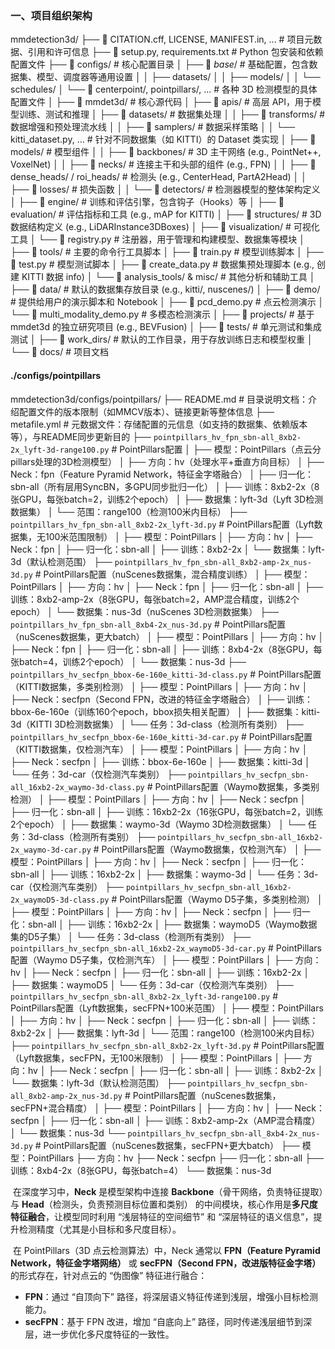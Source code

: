 ### 一、项目组织架构

mmdetection3d/
├── 📄 CITATION.cff, LICENSE, MANIFEST.in, ...  # 项目元数据、引用和许可信息
├── 📄 setup.py, requirements.txt             # Python 包安装和依赖配置文件
├── 📁 configs/                                 # 核心配置目录
│   ├── 📁 _base_/                             # 基础配置，包含数据集、模型、调度器等通用设置
│   │   ├── datasets/
│   │   ├── models/
│   │   └── schedules/
│   └── 📁 centerpoint/, pointpillars/, ...     # 各种 3D 检测模型的具体配置文件
│
├── 📁 mmdet3d/                                 # 核心源代码
│   ├── 📁 apis/                                # 高层 API，用于模型训练、测试和推理
│   ├── 📁 datasets/                            # 数据集处理
│   │   ├── 📁 transforms/                      # 数据增强和预处理流水线
│   │   ├── 📁 samplers/                        # 数据采样策略
│   │   └── kitti_dataset.py, ...              # 针对不同数据集（如 KITTI）的 Dataset 类实现
│   ├── 📁 models/                              # 模型组件
│   │   ├── 📁 backbones/                       # 3D 主干网络 (e.g., PointNet++, VoxelNet)
│   │   ├── 📁 necks/                           # 连接主干和头部的组件 (e.g., FPN)
│   │   ├── 📁 dense_heads/ / roi_heads/        # 检测头 (e.g., CenterHead, PartA2Head)
│   │   ├── 📁 losses/                          # 损失函数
│   │   └── 📁 detectors/                       # 检测器模型的整体架构定义
│   ├── 📁 engine/                              # 训练和评估引擎，包含钩子（Hooks）等
│   ├── 📁 evaluation/                          # 评估指标和工具 (e.g., mAP for KITTI)
│   ├── 📁 structures/                          # 3D 数据结构定义 (e.g., LiDARInstance3DBoxes)
│   ├── 📁 visualization/                       # 可视化工具
│   └── 📄 registry.py                          # 注册器，用于管理和构建模型、数据集等模块
│
├── 📁 tools/                                   # 主要的命令行工具脚本
│   ├── 📄 train.py                            # 模型训练脚本
│   ├── 📄 test.py                              # 模型测试脚本
│   ├── 📄 create_data.py                       # 数据集预处理脚本 (e.g., 创建 KITTI 数据 info)
│   └── 📁 analysis_tools/ & misc/              # 其他分析和辅助工具
│
├── 📁 data/                                    # 默认的数据集存放目录 (e.g., kitti/, nuscenes/)
│
├── 📁 demo/                                    # 提供给用户的演示脚本和 Notebook
│   ├── 📄 pcd_demo.py                          # 点云检测演示
│   └── 📄 multi_modality_demo.py               # 多模态检测演示
│
├── 📁 projects/                                # 基于 mmdet3d 的独立研究项目 (e.g., BEVFusion)
│
├── 📁 tests/                                   # 单元测试和集成测试
│
├── 📁 work_dirs/                               # 默认的工作目录，用于存放训练日志和模型权重
│
└── 📁 docs/                                    # 项目文档

#### ./configs/pointpillars

mmdetection3d/configs/pointpillars/
├── README.md  # 目录说明文档：介绍配置文件的版本限制（如MMCV版本）、链接更新等整体信息
├── metafile.yml   # 元数据文件：存储配置的元信息（如支持的数据集、依赖版本等），与README同步更新目的
├── `pointpillars_hv_fpn_sbn-all_8xb2-2x_lyft-3d-range100.py`  # PointPillars配置
│   ├── 模型：PointPillars（点云分pillars处理的3D检测模型）
│   ├── 方向：hv（处理水平+垂直方向目标）
│   ├── Neck：fpn（Feature Pyramid Network，特征金字塔融合）
│   ├── 归一化：sbn-all（所有层用SyncBN，多GPU同步批归一化）
│   ├── 训练：8xb2-2x（8张GPU，每张batch=2，训练2个epoch）
│   ├── 数据集：lyft-3d（Lyft 3D检测数据集）
│   └── 范围：range100（检测100米内目标）
├── `pointpillars_hv_fpn_sbn-all_8xb2-2x_lyft-3d.py`  # PointPillars配置（Lyft数据集，无100米范围限制）
│   ├── 模型：PointPillars
│   ├── 方向：hv
│   ├── Neck：fpn
│   ├── 归一化：sbn-all
│   ├── 训练：8xb2-2x
│   └── 数据集：lyft-3d（默认检测范围）
├── `pointpillars_hv_fpn_sbn-all_8xb2-amp-2x_nus-3d.py`  # PointPillars配置（nuScenes数据集，混合精度训练）
│   ├── 模型：PointPillars
│   ├── 方向：hv
│   ├── Neck：fpn
│   ├── 归一化：sbn-all
│   ├── 训练：8xb2-amp-2x（8张GPU，每张batch=2，AMP混合精度，训练2个epoch）
│   └── 数据集：nus-3d（nuScenes 3D检测数据集）
├── `pointpillars_hv_fpn_sbn-all_8xb4-2x_nus-3d.py`  # PointPillars配置（nuScenes数据集，更大batch）
│   ├── 模型：PointPillars
│   ├── 方向：hv
│   ├── Neck：fpn
│   ├── 归一化：sbn-all
│   ├── 训练：8xb4-2x（8张GPU，每张batch=4，训练2个epoch）
│   └── 数据集：nus-3d
├── `pointpillars_hv_secfpn_bbox-6e-160e_kitti-3d-class.py`  # PointPillars配置（KITTI数据集，多类别检测）
│   ├── 模型：PointPillars
│   ├── 方向：hv
│   ├── Neck：secfpn（Second FPN，改进的特征金字塔融合）
│   ├── 训练：bbox-6e-160e（训练160个epoch，bbox损失相关配置）
│   ├── 数据集：kitti-3d（KITTI 3D检测数据集）
│   └── 任务：3d-class（检测所有类别）
├── `pointpillars_hv_secfpn_bbox-6e-160e_kitti-3d-car.py`  # PointPillars配置（KITTI数据集，仅检测汽车）
│   ├── 模型：PointPillars
│   ├── 方向：hv
│   ├── Neck：secfpn
│   ├── 训练：bbox-6e-160e
│   ├── 数据集：kitti-3d
│   └── 任务：3d-car（仅检测汽车类别）
├── `pointpillars_hv_secfpn_sbn-all_16xb2-2x_waymo-3d-class.py`  # PointPillars配置（Waymo数据集，多类别检测）
│   ├── 模型：PointPillars
│   ├── 方向：hv
│   ├── Neck：secfpn
│   ├── 归一化：sbn-all
│   ├── 训练：16xb2-2x（16张GPU，每张batch=2，训练2个epoch）
│   ├── 数据集：waymo-3d（Waymo 3D检测数据集）
│   └── 任务：3d-class（检测所有类别）
├── `pointpillars_hv_secfpn_sbn-all_16xb2-2x_waymo-3d-car.py`  # PointPillars配置（Waymo数据集，仅检测汽车）
│   ├── 模型：PointPillars
│   ├── 方向：hv
│   ├── Neck：secfpn
│   ├── 归一化：sbn-all
│   ├── 训练：16xb2-2x
│   ├── 数据集：waymo-3d
│   └── 任务：3d-car（仅检测汽车类别）
├── `pointpillars_hv_secfpn_sbn-all_16xb2-2x_waymoD5-3d-class.py`  # PointPillars配置（Waymo D5子集，多类别检测）
│   ├── 模型：PointPillars
│   ├── 方向：hv
│   ├── Neck：secfpn
│   ├── 归一化：sbn-all
│   ├── 训练：16xb2-2x
│   ├── 数据集：waymoD5（Waymo数据集的D5子集）
│   └── 任务：3d-class（检测所有类别）
├── `pointpillars_hv_secfpn_sbn-all_16xb2-2x_waymoD5-3d-car.py`  # PointPillars配置（Waymo D5子集，仅检测汽车）
│   ├── 模型：PointPillars
│   ├── 方向：hv
│   ├── Neck：secfpn
│   ├── 归一化：sbn-all
│   ├── 训练：16xb2-2x
│   ├── 数据集：waymoD5
│   └── 任务：3d-car（仅检测汽车类别）
├── `pointpillars_hv_secfpn_sbn-all_8xb2-2x_lyft-3d-range100.py`  # PointPillars配置（Lyft数据集，secFPN+100米范围）
│   ├── 模型：PointPillars
│   ├── 方向：hv
│   ├── Neck：secfpn
│   ├── 归一化：sbn-all
│   ├── 训练：8xb2-2x
│   ├── 数据集：lyft-3d
│   └── 范围：range100（检测100米内目标）
├── `pointpillars_hv_secfpn_sbn-all_8xb2-2x_lyft-3d.py`  # PointPillars配置（Lyft数据集，secFPN，无100米限制）
│   ├── 模型：PointPillars
│   ├── 方向：hv
│   ├── Neck：secfpn
│   ├── 归一化：sbn-all
│   ├── 训练：8xb2-2x
│   └── 数据集：lyft-3d（默认检测范围）
├── `pointpillars_hv_secfpn_sbn-all_8xb2-amp-2x_nus-3d.py`  # PointPillars配置（nuScenes数据集，secFPN+混合精度）
│   ├── 模型：PointPillars
│   ├── 方向：hv
│   ├── Neck：secfpn
│   ├── 归一化：sbn-all
│   ├── 训练：8xb2-amp-2x（AMP混合精度）
│   └── 数据集：nus-3d
└── `pointpillars_hv_secfpn_sbn-all_8xb4-2x_nus-3d.py`  # PointPillars配置（nuScenes数据集，secFPN+更大batch）
├── 模型：PointPillars
├── 方向：hv
├── Neck：secfpn
├── 归一化：sbn-all
├── 训练：8xb4-2x（8张GPU，每张batch=4）
└── 数据集：nus-3d

​		在深度学习中，**Neck** 是模型架构中连接 **Backbone**（骨干网络，负责特征提取）与 **Head**（检测头，负责预测目标位置和类别） 的中间模块，核心作用是**多尺度特征融合**，让模型同时利用 “浅层特征的空间细节” 和 “深层特征的语义信息”，提升检测精度（尤其是小目标和多尺度目标）。

​		在 PointPillars（3D 点云检测算法）中，Neck 通常以 **FPN（Feature Pyramid Network，特征金字塔网络）** 或 **secFPN（Second FPN，改进版特征金字塔）** 的形式存在，针对点云的 “伪图像” 特征进行融合：

- **FPN**：通过 “自顶向下” 路径，将深层语义特征传递到浅层，增强小目标检测能力。
- **secFPN**：基于 FPN 改进，增加 “自底向上” 路径，同时传递浅层细节到深层，进一步优化多尺度特征的一致性。